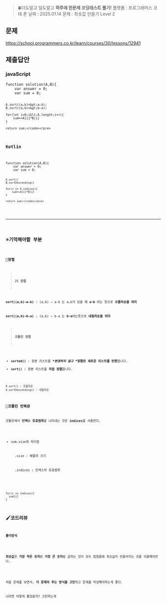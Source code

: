 <blockquote>
<p>🍀더도말고 덜도말고 <strong>하루에 한문제 코딩테스트 풀기!</strong>
플랫폼 : 프로그래머스
코테 푼 날짜 : 2025.01.14
문제 : 최솟값 만들기
Level 2</p>
</blockquote>
<h2 id="문제">문제</h2>
<p><a href="https://school.programmers.co.kr/learn/courses/30/lessons/12941">https://school.programmers.co.kr/learn/courses/30/lessons/12941</a>
<img alt="" src="https://velog.velcdn.com/images/happy7yong/post/569454cd-a92b-42f8-93b0-9043300a6afa/image.png" /></p>
<h2 id="제출답안">제출답안</h2>
<h3 id="javascript">javaScript</h3>
<pre><code class="language-jsx">function solution(A,B){
    var answer = 0;
    var sum = 0;

    A.sort((a,b)=&gt;a-b);
    B.sort((a,b)=&gt;b-a);

    for(let i=0;i&lt;A.length;i++){
        sum+=A[i]*B[i]
    }

    return sum;</code></pre>
<h3 id="kotlin">Kotlin</h3>
<pre><code class="language-kotlin">function solution(A,B){
    var answer = 0;
    var sum = 0;

    A.sort()
    B.sortDescending()

    for(i in A.indices){
        sum+=A[i]*B[i]
    }

    return sum;</code></pre>
<br />
<hr />

<h2 id="⭐기억해야할-부분">⭐기억해야할 부분</h2>
<h3 id="🔎정렬">🔎정렬</h3>
<blockquote>
<p><strong>JS 정렬</strong></p>
</blockquote>
<p><strong>sort((a,b)⇒a-b)</strong> : (a,b) ⇒ a-b 는 a,b가 있을 때 <strong>a~b</strong> 라는 뜻으로 <strong>오름차순을 의미</strong></p>
<p><strong>sort((a,b)⇒b-a)</strong> : (a,b) ⇒ b-a 는 <strong>b~a</strong>라는뜻으로 <strong>내림차순을 의미</strong> </p>
<blockquote>
<p><strong>코틀린 정렬</strong></p>
</blockquote>
<ul>
<li><strong>sorted()</strong> : 원본 리스트를 <strong>*<em>변경하지 않고 *</em>정렬된 새로운 리스트를 반환</strong>합니다.</li>
<li><strong>sort()</strong> : 원본 리스트를 <strong>직접 정렬</strong>합니다.</li>
</ul>
<pre><code class="language-kotlin">A.sort() : 오름차순
A.sortDescending() : 내림차순</code></pre>
<h3 id="🔎코틀린-반복문">🔎코틀린 반복문</h3>
<p>코틀린에서 <strong>인덱스 유효범위</strong>를 나타내는 것은 <strong>indices</strong>를 사용한다.</p>
<ul>
<li><p>sum.size와 차이점</p>
<p>  .size : 배열의 크기</p>
<p>  .indices : 인덱스의 유효범위</p>
</li>
</ul>
<pre><code class="language-kotlin">for(i in indices){
  sum[i]
}</code></pre>
<h2 id="🖌️코드리뷰">🖌️코드리뷰</h2>
<p><strong>풀이방식</strong></p>
<aside>

<p><strong>최솟값</strong>은 <strong>가장 작은 숫자</strong>랑 <strong>가장 큰 숫자</strong>랑 곱하는 것이 모두 합쳤을때 최솟값이 만들어지는 것을 이용해야한다.</p>
</aside>

<p>처음 문제를 보면서, <strong>이 문제의 푸는 방식을 고민</strong>하고 문제를 작성해야하는게 좋다.</p>
<p>나라면 어떻게 풀었을지? 고민하는게</p>